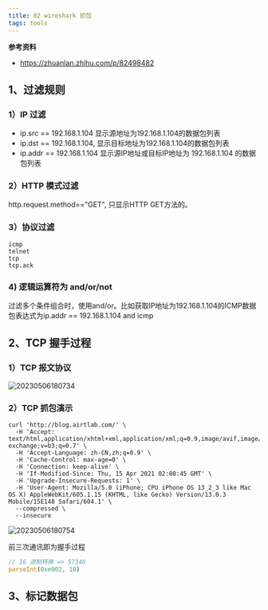 ```yaml
---
title: 02 wireshark 抓包
tags: tools
---
```


**参考资料**

- https://zhuanlan.zhihu.com/p/82498482

## 1、过滤规则
### 1）IP 过滤
- ip.src == 192.168.1.104 显示源地址为192.168.1.104的数据包列表
- ip.dst == 192.168.1.104, 显示目标地址为192.168.1.104的数据包列表
- ip.addr == 192.168.1.104 显示源IP地址或目标IP地址为 192.168.1.104 的数据包列表

### 2）HTTP 模式过滤
http.request.method=="GET", 只显示HTTP GET方法的。

### 3）协议过滤
```
icmp
telnet
tcp
tcp.ack
```

### 4) 逻辑运算符为 and/or/not
过滤多个条件组合时，使用and/or。比如获取IP地址为192.168.1.104的ICMP数据包表达式为ip.addr == 192.168.1.104 and icmp

## 2、TCP 握手过程
### 1）TCP 报文协议
![20230506180734](http://s3.airtlab.com/blog/20230506180734.png)

### 2）TCP 抓包演示
```
curl 'http://blog.airtlab.com/' \
  -H 'Accept: text/html,application/xhtml+xml,application/xml;q=0.9,image/avif,image/webp,image/apng,*/*;q=0.8,application/signed-exchange;v=b3;q=0.7' \
  -H 'Accept-Language: zh-CN,zh;q=0.9' \
  -H 'Cache-Control: max-age=0' \
  -H 'Connection: keep-alive' \
  -H 'If-Modified-Since: Thu, 15 Apr 2021 02:08:45 GMT' \
  -H 'Upgrade-Insecure-Requests: 1' \
  -H 'User-Agent: Mozilla/5.0 (iPhone; CPU iPhone OS 13_2_3 like Mac OS X) AppleWebKit/605.1.15 (KHTML, like Gecko) Version/13.0.3 Mobile/15E148 Safari/604.1' \
  --compressed \
  --insecure
```

![20230506180754](http://s3.airtlab.com/blog/20230506180754.png)

前三次通讯即为握手过程

```js
// 16 进制转换 => 57346
parseInt(0xe002, 10)
```

## 3、标记数据包